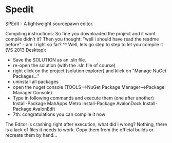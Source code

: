 # Spedit
SPEdit - A lightweight sourcepawn editor.

Compiling instructions:
So fine you downloaded the project and it wont compile didn't it?
Then you thought: "well i should have read the readme before" - am I right so far? ^^ 
Well, lets go step to step to let you compile it (VS 2013 Desktop):
 - Save the SOLUTION as an .sln file.
 - re-open the solution (with the .sln file of course)
 - right click on the project (solution explorer) and klick on "Manage NuGet Packages..."
 - uninstall all packages
 - open the nuget console (TOOLS-->NuGet Package Manager-->Package Manager Console)
 - Type in following commands and execute them (one after another)
 Install-Package MahApps.Metro
 Install-Package AvalonDock
 Install-Package AvalonEdit
 - 7th: congratulations you can compile it now

The Editor is crashing right after execution, what did I wrong?
Nothing, there is a lack of files it needs to work. Copy them from the official builds or recreate them by hand...
